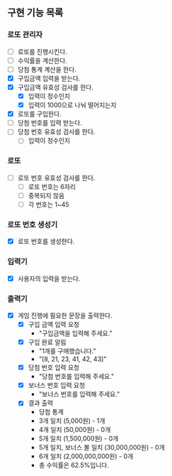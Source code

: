 ## 구현 기능 목록

### 로또 관리자
- [ ] 로또를 진행시킨다.
- [ ] 수익률을 계산한다.
- [ ] 당첨 통계 계산을 한다.
- [x] 구입금액 입력을 받는다.
- [x] 구입금액 유효성 검사를 한다.
  - [x] 입력이 정수인지
  - [x] 입력이 1000으로 나눠 떨어지는지
- [x] 로또를 구입한다.
- [ ] 당첨 번호를 입력 받는다.
- [ ] 당첨 번호 유효성 검사를 한다.
  - [ ] 입력이 정수인지

### 로또
- [ ] 로또 번호 유효성 검사를 한다.
  - [ ] 로또 번호는 6자리
  - [ ] 중복되지 않음
  - [ ] 각 번호는 1~45

### 로또 번호 생성기
- [x] 로또 번호를 생성한다.

### 입력기
- [x] 사용자의 입력을 받는다.

### 출력기
- [x] 게임 진행에 필요한 문장을 출력한다.
  - [x] 구입 금액 입력 요청
    - "구입금액을 입력해 주세요."
  - [x] 구입 완료 알림
    - "1개를 구매했습니다."
    - "[8, 21, 23, 41, 42, 43]" 
  - [x] 당첨 번호 입력 요청
    - "당첨 번호를 입력해 주세요."
  - [x] 보너스 번호 입력 요청
    - "보너스 번호를 입력해 주세요."
  - [x] 결과 출력
    - 당첨 통계
    - 3개 일치 (5,000원) - 1개
    - 4개 일치 (50,000원) - 0개
    - 5개 일치 (1,500,000원) - 0개
    - 5개 일치, 보너스 볼 일치 (30,000,000원) - 0개
    - 6개 일치 (2,000,000,000원) - 0개
    - 총 수익률은 62.5%입니다.
 


